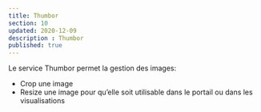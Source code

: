 ```yaml
---
title: Thumbor
section: 10
updated: 2020-12-09
description : Thumbor
published: true
---
```


Le service Thumbor permet la gestion des images:
* Crop une image
* Resize une image pour qu’elle soit utilisable dans le portail ou dans les visualisations
